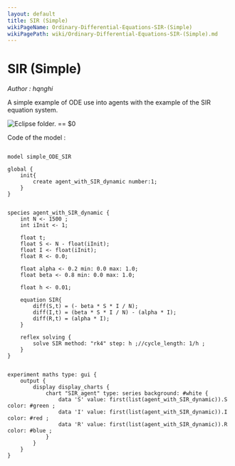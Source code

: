 ```yaml
---
layout: default
title: SIR (Simple)
wikiPageName: Ordinary-Differential-Equations-SIR-(Simple)
wikiPagePath: wiki/Ordinary-Differential-Equations-SIR-(Simple).md
---
```


[//]: # (keyword|operator_diff)
[//]: # (keyword|statement_equation)
[//]: # (keyword|statement_\=)
[//]: # (keyword|statement_solve)
[//]: # (keyword|concept_equation)
[//]: # (keyword|concept_math)
# SIR (Simple)


_Author : hqnghi_

A simple example of ODE use into agents with the example of the SIR equation system.


<p><img src="gm_wiki/resources/images/modelLibraryScreenshots/Additionnal Plugins/Ordinary Differential Equations/Ordinary Differential Equations SIR (Simple)/display_charts-10.png" alt="Eclipse folder." title class="img-responsive"> == $0</p>Code of the model : 

```

model simple_ODE_SIR

global {
	init{
		create agent_with_SIR_dynamic number:1;
	}
}


species agent_with_SIR_dynamic {
	int N <- 1500 ;
	int iInit <- 1;		

    float t;  
	float S <- N - float(iInit); 	      
	float I <- float(iInit); 
	float R <- 0.0; 
	
	float alpha <- 0.2 min: 0.0 max: 1.0;
	float beta <- 0.8 min: 0.0 max: 1.0;

	float h <- 0.01;
   
	equation SIR{ 
		diff(S,t) = (- beta * S * I / N);
		diff(I,t) = (beta * S * I / N) - (alpha * I);
		diff(R,t) = (alpha * I);
	}
                
    reflex solving {
    	solve SIR method: "rk4" step: h ;//cycle_length: 1/h ;
    }    
}


experiment maths type: gui {
	output { 
		display display_charts {
			chart "SIR_agent" type: series background: #white {
				data 'S' value: first(list(agent_with_SIR_dynamic)).S color: #green ;				
				data 'I' value: first(list(agent_with_SIR_dynamic)).I color: #red ;
				data 'R' value: first(list(agent_with_SIR_dynamic)).R color: #blue ;
			}
		}
	}
}
```
